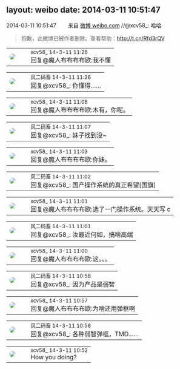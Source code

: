 layout: weibo
date: 2014-03-11 10:51:47
---
<meta name="referrer" content="no-referrer" />

2014-03-11 10:51:47  &nbsp;&nbsp;&nbsp;&nbsp;&nbsp;&nbsp; 来自 <a href="http://weibo.com/" rel="nofollow">微博 weibo.com</a>
//@xcv58_: 哈哈
>  抱歉，此微博已被作者删除。查看帮助：http://t.cn/Rfd3rQV

<table style="width: 100%;">
  <tr>
    <td style="width: 40px;"><img style="border-radius:50%" src="https://tva3.sinaimg.cn/crop.0.0.1242.1242.50/801f7e9ajw8f3peekcgoqj20yi0yidg9.jpg?KID=imgbed,tva&Expires=1624466384&ssig=cfj8A4MSo0"></td>
    <td colspan="2"><small>xcv58_ 14-3-11 11:28</small><br/>回复@魔人布布布布欧:我不懂</td>
  </tr>
</table>

<table style="width: 100%;">
  <tr>
    <td style="width: 40px;"><img style="border-radius:50%" src="https://tva3.sinaimg.cn/crop.0.0.639.639.50/6d2a6003jw8f3idy69w2gj20hs0hrt9g.jpg?KID=imgbed,tva&Expires=1624466384&ssig=bA%2BfUAQuWO"></td>
    <td colspan="2"><small>风二码畜 14-3-11 11:26</small><br/>回复@xcv58_: 你懂得……</td>
  </tr>
</table>

<table style="width: 100%;">
  <tr>
    <td style="width: 40px;"><img style="border-radius:50%" src="https://tva3.sinaimg.cn/crop.0.0.1242.1242.50/801f7e9ajw8f3peekcgoqj20yi0yidg9.jpg?KID=imgbed,tva&Expires=1624466384&ssig=cfj8A4MSo0"></td>
    <td colspan="2"><small>xcv58_ 14-3-11 11:08</small><br/>回复@魔人布布布布欧:木有，你呢。</td>
  </tr>
</table>

<table style="width: 100%;">
  <tr>
    <td style="width: 40px;"><img style="border-radius:50%" src="https://tva3.sinaimg.cn/crop.0.0.639.639.50/6d2a6003jw8f3idy69w2gj20hs0hrt9g.jpg?KID=imgbed,tva&Expires=1624466384&ssig=bA%2BfUAQuWO"></td>
    <td colspan="2"><small>风二码畜 14-3-11 11:07</small><br/>回复@xcv58_: 妹子找到没~</td>
  </tr>
</table>

<table style="width: 100%;">
  <tr>
    <td style="width: 40px;"><img style="border-radius:50%" src="https://tva3.sinaimg.cn/crop.0.0.1242.1242.50/801f7e9ajw8f3peekcgoqj20yi0yidg9.jpg?KID=imgbed,tva&Expires=1624466384&ssig=cfj8A4MSo0"></td>
    <td colspan="2"><small>xcv58_ 14-3-11 11:03</small><br/>回复@魔人布布布布欧:你妹。</td>
  </tr>
</table>

<table style="width: 100%;">
  <tr>
    <td style="width: 40px;"><img style="border-radius:50%" src="https://tva3.sinaimg.cn/crop.0.0.639.639.50/6d2a6003jw8f3idy69w2gj20hs0hrt9g.jpg?KID=imgbed,tva&Expires=1624466384&ssig=bA%2BfUAQuWO"></td>
    <td colspan="2"><small>风二码畜 14-3-11 11:02</small><br/>回复@xcv58_: 国产操作系统的真正希望[国旗]</td>
  </tr>
</table>

<table style="width: 100%;">
  <tr>
    <td style="width: 40px;"><img style="border-radius:50%" src="https://tva3.sinaimg.cn/crop.0.0.1242.1242.50/801f7e9ajw8f3peekcgoqj20yi0yidg9.jpg?KID=imgbed,tva&Expires=1624466384&ssig=cfj8A4MSo0"></td>
    <td colspan="2"><small>xcv58_ 14-3-11 11:01</small><br/>回复@魔人布布布布欧:选了一门操作系统。天天写 c</td>
  </tr>
</table>

<table style="width: 100%;">
  <tr>
    <td style="width: 40px;"><img style="border-radius:50%" src="https://tva3.sinaimg.cn/crop.0.0.639.639.50/6d2a6003jw8f3idy69w2gj20hs0hrt9g.jpg?KID=imgbed,tva&Expires=1624466384&ssig=bA%2BfUAQuWO"></td>
    <td colspan="2"><small>风二码畜 14-3-11 11:01</small><br/>回复@xcv58_: 汝最近何如，搞啥高端</td>
  </tr>
</table>

<table style="width: 100%;">
  <tr>
    <td style="width: 40px;"><img style="border-radius:50%" src="https://tva3.sinaimg.cn/crop.0.0.1242.1242.50/801f7e9ajw8f3peekcgoqj20yi0yidg9.jpg?KID=imgbed,tva&Expires=1624466384&ssig=cfj8A4MSo0"></td>
    <td colspan="2"><small>xcv58_ 14-3-11 11:00</small><br/>回复@魔人布布布布欧:这。。。</td>
  </tr>
</table>

<table style="width: 100%;">
  <tr>
    <td style="width: 40px;"><img style="border-radius:50%" src="https://tva3.sinaimg.cn/crop.0.0.639.639.50/6d2a6003jw8f3idy69w2gj20hs0hrt9g.jpg?KID=imgbed,tva&Expires=1624466384&ssig=bA%2BfUAQuWO"></td>
    <td colspan="2"><small>风二码畜 14-3-11 10:58</small><br/>回复@xcv58_: 因为产品是弱智</td>
  </tr>
</table>

<table style="width: 100%;">
  <tr>
    <td style="width: 40px;"><img style="border-radius:50%" src="https://tva3.sinaimg.cn/crop.0.0.1242.1242.50/801f7e9ajw8f3peekcgoqj20yi0yidg9.jpg?KID=imgbed,tva&Expires=1624466384&ssig=cfj8A4MSo0"></td>
    <td colspan="2"><small>xcv58_ 14-3-11 10:57</small><br/>回复@魔人布布布布欧:为啥还用弹框啊</td>
  </tr>
</table>

<table style="width: 100%;">
  <tr>
    <td style="width: 40px;"><img style="border-radius:50%" src="https://tva3.sinaimg.cn/crop.0.0.639.639.50/6d2a6003jw8f3idy69w2gj20hs0hrt9g.jpg?KID=imgbed,tva&Expires=1624466384&ssig=bA%2BfUAQuWO"></td>
    <td colspan="2"><small>风二码畜 14-3-11 10:56</small><br/>回复@xcv58_: 各种弱智弹框，TMD……</td>
  </tr>
</table>

<table style="width: 100%;">
  <tr>
    <td style="width: 40px;"><img style="border-radius:50%" src="https://tva3.sinaimg.cn/crop.0.0.1242.1242.50/801f7e9ajw8f3peekcgoqj20yi0yidg9.jpg?KID=imgbed,tva&Expires=1624466384&ssig=cfj8A4MSo0"></td>
    <td colspan="2"><small>xcv58_ 14-3-11 10:52</small><br/>How you doing?</td>
  </tr>
</table>

